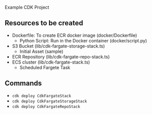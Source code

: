 Example CDK Project

## Resources to be created

* Dockerfile: To create ECR docker image (docker/Dockerfile)
    * Python Script: Run in the Docker container (docker/script.py)
* S3 Bucket (lib/cdk-fargate-storage-stack.ts)
    * Initial Asset (sample)
* ECR Repository (lib/cdk-fargate-repo-stack.ts)
* ECS cluster (lib/cdk-fargate-stack.ts)
    * Scheduled Fargete Task

## Commands

 * `cdk deploy CdkFargateStack`
 * `cdk deploy CdkFargateStorageStack`
 * `cdk deploy CdkFargateRepoStack`
